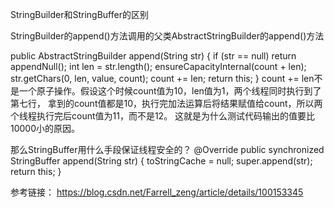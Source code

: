 StringBuilder和StringBuffer的区别


StringBuilder的append()方法调用的父类AbstractStringBuilder的append()方法

public AbstractStringBuilder append(String str) {
    if (str == null)
        return appendNull();
    int len = str.length();
    ensureCapacityInternal(count + len);
    str.getChars(0, len, value, count);
    count += len;
    return this;
}
count += len不是一个原子操作。假设这个时候count值为10，len值为1，两个线程同时执行到了第七行，
拿到的count值都是10，执行完加法运算后将结果赋值给count，所以两个线程执行完后count值为11，而不是12。
这就是为什么测试代码输出的值要比10000小的原因。

那么StringBuffer用什么手段保证线程安全的？
@Override
public synchronized StringBuffer append(String str) {
    toStringCache = null;
    super.append(str);
    return this;
}


参考链接：
https://blog.csdn.net/Farrell_zeng/article/details/100153345
